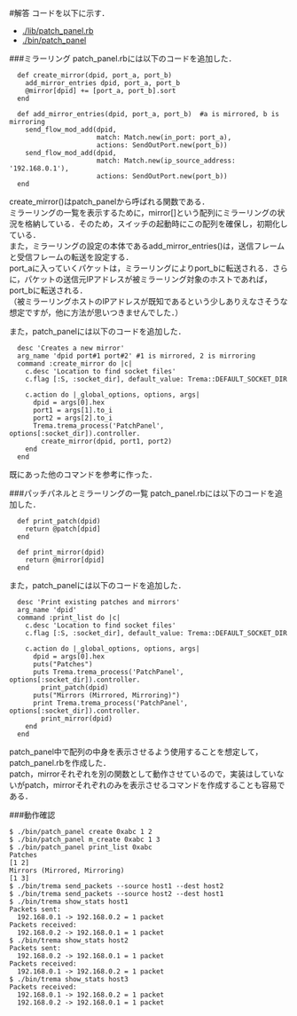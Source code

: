 #解答
コードを以下に示す．  
* [./lib/patch_panel.rb](https://github.com/handai-trema/learning-switch-Shu-NISHIKORI/blob/develop/reports/20161019/patch_panel.rb)  
* [./bin/patch_panel](https://github.com/handai-trema/learning-switch-Shu-NISHIKORI/blob/develop/reports/20161019/patch_panel)  

###ミラーリング
patch_panel.rbには以下のコードを追加した．  
```
  def create_mirror(dpid, port_a, port_b)  
    add_mirror_entries dpid, port_a, port_b  
    @mirror[dpid] += [port_a, port_b].sort  
  end
``` 
```
  def add_mirror_entries(dpid, port_a, port_b)	#a is mirrored, b is mirroring
    send_flow_mod_add(dpid,
                      match: Match.new(in_port: port_a),
                      actions: SendOutPort.new(port_b))
    send_flow_mod_add(dpid,
                      match: Match.new(ip_source_address: '192.168.0.1'),
                      actions: SendOutPort.new(port_b))
  end
```
create_mirror()はpatch_panelから呼ばれる関数である．  
ミラーリングの一覧を表示するために，mirror[]という配列にミラーリングの状況を格納している．そのため，スイッチの起動時にこの配列を確保し，初期化している．  
また，ミラーリングの設定の本体であるadd_mirror_entries()は，送信フレームと受信フレームの転送を設定する．  
port_aに入っていくパケットは，ミラーリングによりport_bに転送される．さらに，パケットの送信元IPアドレスが被ミラーリング対象のホストであれば，port_bに転送される．  
（被ミラーリングホストのIPアドレスが既知であるという少しありえなさそうな想定ですが，他に方法が思いつきませんでした．）  

また，patch_panelには以下のコードを追加した．  
```
  desc 'Creates a new mirror'
  arg_name 'dpid port#1 port#2'	#1 is mirrored, 2 is mirroring
  command :create_mirror do |c|
    c.desc 'Location to find socket files'
    c.flag [:S, :socket_dir], default_value: Trema::DEFAULT_SOCKET_DIR

    c.action do |_global_options, options, args|
      dpid = args[0].hex
      port1 = args[1].to_i
      port2 = args[2].to_i
      Trema.trema_process('PatchPanel', options[:socket_dir]).controller.
        create_mirror(dpid, port1, port2)
    end
  end
```
既にあった他のコマンドを参考に作った．

###パッチパネルとミラーリングの一覧
patch_panel.rbには以下のコードを追加した．  
```
  def print_patch(dpid)
    return @patch[dpid]
  end

  def print_mirror(dpid)
    return @mirror[dpid]
  end
```
また，patch_panelには以下のコードを追加した．  
```
  desc 'Print existing patches and mirrors'
  arg_name 'dpid'
  command :print_list do |c|
    c.desc 'Location to find socket files'
    c.flag [:S, :socket_dir], default_value: Trema::DEFAULT_SOCKET_DIR

    c.action do |_global_options, options, args|
      dpid = args[0].hex
      puts("Patches")
      puts Trema.trema_process('PatchPanel', options[:socket_dir]).controller.
        print_patch(dpid)
      puts("Mirrors (Mirrored, Mirroring)")
      print Trema.trema_process('PatchPanel', options[:socket_dir]).controller.
        print_mirror(dpid)
    end
  end
```
patch_panel中で配列の中身を表示させるよう使用することを想定して，patch_panel.rbを作成した．  
patch，mirrorそれぞれを別の関数として動作させているので，実装はしていないがpatch，mirrorそれぞれのみを表示させるコマンドを作成することも容易である．  

###動作確認
```
$ ./bin/patch_panel create 0xabc 1 2
$ ./bin/patch_panel m_create 0xabc 1 3
$ ./bin/patch_panel print_list 0xabc
Patches
[1 2]
Mirrors (Mirrored, Mirroring)
[1 3]
$ ./bin/trema send_packets --source host1 --dest host2
$ ./bin/trema send_packets --source host2 --dest host1
$ ./bin/trema show_stats host1
Packets sent:
  192.168.0.1 -> 192.168.0.2 = 1 packet
Packets received:
  192.168.0.2 -> 192.168.0.1 = 1 packet
$ ./bin/trema show_stats host2
Packets sent:
  192.168.0.2 -> 192.168.0.1 = 1 packet
Packets received:
  192.168.0.1 -> 192.168.0.2 = 1 packet
$ ./bin/trema show_stats host3
Packets received:
  192.168.0.1 -> 192.168.0.2 = 1 packet
  192.168.0.2 -> 192.168.0.1 = 1 packet
```


